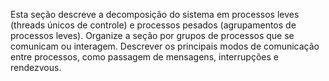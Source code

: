 Esta seção descreve a decomposição do sistema em processos leves (threads únicos de controle) e processos pesados ​​(agrupamentos de processos leves). Organize a seção por grupos de processos que se comunicam ou interagem. Descrever os principais modos de comunicação entre processos, como passagem de mensagens, interrupções e rendezvous.

